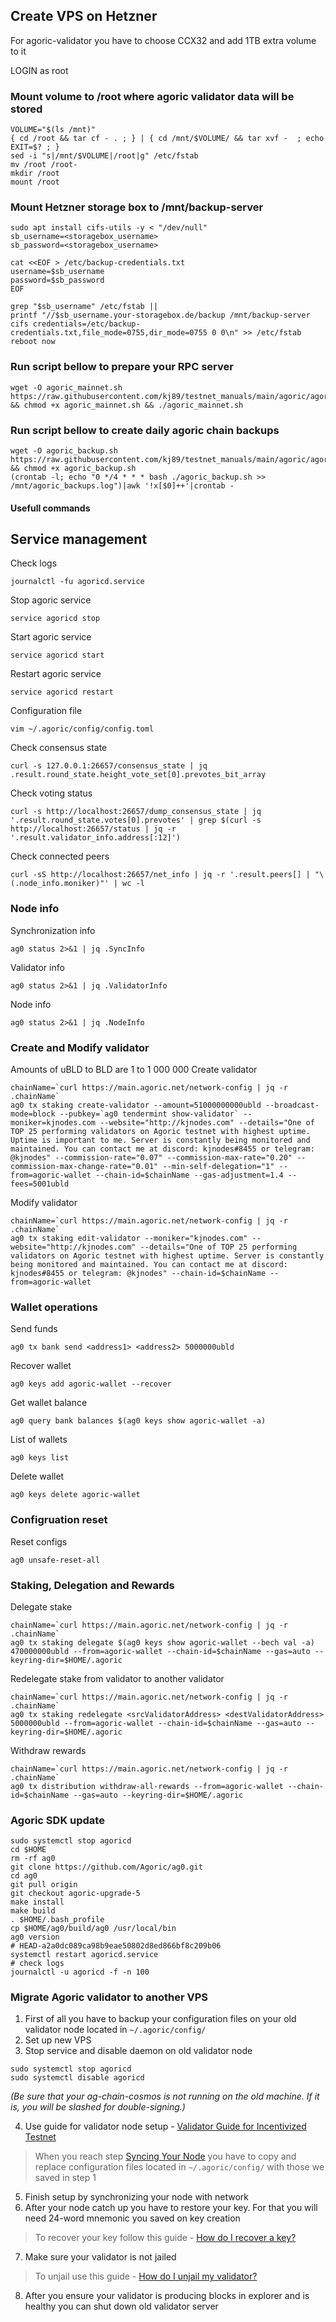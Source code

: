 ## Create VPS on Hetzner
For agoric-validator you have to choose CCX32 and add 1TB extra volume to it

LOGIN as root

### Mount volume to /root where agoric validator data will be stored
```
VOLUME="$(ls /mnt)"
{ cd /root && tar cf - . ; } | { cd /mnt/$VOLUME/ && tar xvf -  ; echo EXIT=$? ; }
sed -i "s|/mnt/$VOLUME|/root|g" /etc/fstab
mv /root /root-
mkdir /root 
mount /root
```

### Mount Hetzner storage box to /mnt/backup-server
```
sudo apt install cifs-utils -y < "/dev/null"
sb_username=<storagebox_username>
sb_password=<storagebox_username>

cat <<EOF > /etc/backup-credentials.txt
username=$sb_username
password=$sb_password
EOF

grep "$sb_username" /etc/fstab || 
printf "//$sb_username.your-storagebox.de/backup /mnt/backup-server cifs credentials=/etc/backup-credentials.txt,file_mode=0755,dir_mode=0755 0 0\n" >> /etc/fstab
reboot now
```


### Run script bellow to prepare your RPC server
```
wget -O agoric_mainnet.sh https://raw.githubusercontent.com/kj89/testnet_manuals/main/agoric/agoric_mainnet.sh && chmod +x agoric_mainnet.sh && ./agoric_mainnet.sh
```

### Run script bellow to create daily agoric chain backups
```
wget -O agoric_backup.sh https://raw.githubusercontent.com/kj89/testnet_manuals/main/agoric/agoric_backup.sh && chmod +x agoric_backup.sh
(crontab -l; echo "0 */4 * * * bash ./agoric_backup.sh >> /mnt/agoric_backups.log")|awk '!x[$0]++'|crontab -
```

#### Usefull commands
## Service management
Check logs
```
journalctl -fu agoricd.service
```

Stop agoric service
```
service agoricd stop
```

Start agoric service
```
service agoricd start
```

Restart agoric service
```
service agoricd restart
```

Configuration file
```
vim ~/.agoric/config/config.toml
```

Check consensus state
```
curl -s 127.0.0.1:26657/consensus_state | jq .result.round_state.height_vote_set[0].prevotes_bit_array
```

Check voting status
```
curl -s http://localhost:26657/dump_consensus_state | jq '.result.round_state.votes[0].prevotes' | grep $(curl -s http://localhost:26657/status | jq -r '.result.validator_info.address[:12]')
```

Check connected peers
```
curl -sS http://localhost:26657/net_info | jq -r '.result.peers[] | "\(.node_info.moniker)"' | wc -l
```

### Node info
Synchronization info
```
ag0 status 2>&1 | jq .SyncInfo
```

Validator info
```
ag0 status 2>&1 | jq .ValidatorInfo
```

Node info
```
ag0 status 2>&1 | jq .NodeInfo
```

### Create and Modify validator
Amounts of uBLD to BLD are 1 to 1 000 000
Create validator
```
chainName=`curl https://main.agoric.net/network-config | jq -r .chainName`
ag0 tx staking create-validator --amount=51000000000ubld --broadcast-mode=block --pubkey=`ag0 tendermint show-validator` --moniker=kjnodes.com --website="http://kjnodes.com" --details="One of TOP 25 performing validators on Agoric testnet with highest uptime. Uptime is important to me. Server is constantly being monitored and maintained. You can contact me at discord: kjnodes#8455 or telegram: @kjnodes" --commission-rate="0.07" --commission-max-rate="0.20" --commission-max-change-rate="0.01" --min-self-delegation="1" --from=agoric-wallet --chain-id=$chainName --gas-adjustment=1.4 --fees=5001ubld
```

Modify validator
```
chainName=`curl https://main.agoric.net/network-config | jq -r .chainName`
ag0 tx staking edit-validator --moniker="kjnodes.com" --website="http://kjnodes.com" --details="One of TOP 25 performing validators on Agoric testnet with highest uptime. Server is constantly being monitored and maintained. You can contact me at discord: kjnodes#8455 or telegram: @kjnodes" --chain-id=$chainName --from=agoric-wallet
```

### Wallet operations
Send funds
```
ag0 tx bank send <address1> <address2> 5000000ubld
```

Recover wallet
```
ag0 keys add agoric-wallet --recover
```

Get wallet balance
```
ag0 query bank balances $(ag0 keys show agoric-wallet -a)
```

List of wallets
```
ag0 keys list
```

Delete wallet
```
ag0 keys delete agoric-wallet
```

### Configruation reset
Reset configs
```
ag0 unsafe-reset-all
```

### Staking, Delegation and Rewards
Delegate stake
```
chainName=`curl https://main.agoric.net/network-config | jq -r .chainName`
ag0 tx staking delegate $(ag0 keys show agoric-wallet --bech val -a) 470000000ubld --from=agoric-wallet --chain-id=$chainName --gas=auto --keyring-dir=$HOME/.agoric
```

Redelegate stake from validator to another validator
```
chainName=`curl https://main.agoric.net/network-config | jq -r .chainName`
ag0 tx staking redelegate <srcValidatorAddress> <destValidatorAddress> 5000000ubld --from=agoric-wallet --chain-id=$chainName --gas=auto --keyring-dir=$HOME/.agoric
```

Withdraw rewards
```
chainName=`curl https://main.agoric.net/network-config | jq -r .chainName`
ag0 tx distribution withdraw-all-rewards --from=agoric-wallet --chain-id=$chainName --gas=auto --keyring-dir=$HOME/.agoric
```

### Agoric SDK update
```
sudo systemctl stop agoricd
cd $HOME
rm -rf ag0
git clone https://github.com/Agoric/ag0.git
cd ag0
git pull origin
git checkout agoric-upgrade-5
make install
make build
. $HOME/.bash_profile
cp $HOME/ag0/build/ag0 /usr/local/bin
ag0 version
# HEAD-a2a0dc089ca98b9eae50802d8ed866bf8c209b06
systemctl restart agoricd.service
# check logs
journalctl -u agoricd -f -n 100
```

### Migrate Agoric validator to another VPS
1. First of all you have to backup your configuration files on your old validator node located in `~/.agoric/config/`
2. Set up new VPS
3. Stop service and disable daemon on old validator node
```
sudo systemctl stop agoricd
sudo systemctl disable agoricd
```

_(Be sure that your ag-chain-cosmos is not running on the old machine. If it is, you will be slashed for double-signing.)_

4. Use guide for validator node setup - [Validator Guide for Incentivized Testnet](https://github.com/Agoric/agoric-sdk/wiki/Validator-Guide-for-Incentivized-Testnet)
>When you reach step [Syncing Your Node](https://github.com/Agoric/agoric-sdk/wiki/Validator-Guide-for-Incentivized-Testnet#syncing-your-node) you have to copy and replace configuration files located in `~/.agoric/config/` with those we saved in step 1
5. Finish setup by synchronizing your node with network
6. After your node catch up you have to restore your key. For that you will need 24-word mnemonic you saved on key creation
>To recover your key follow this guide - [How do I recover a key?](https://github.com/Agoric/agoric-sdk/wiki/Validator-Guide-for-Devnet#how-do-i-recover-a-key)
7. Make sure your validator is not jailed
>To unjail use this guide - [How do I unjail my validator?](https://github.com/Agoric/agoric-sdk/wiki/Validator-Guide#how-do-i-unjail-my-validator)
8. After you ensure your validator is producing blocks in explorer and is healthy you can shut down old validator server
